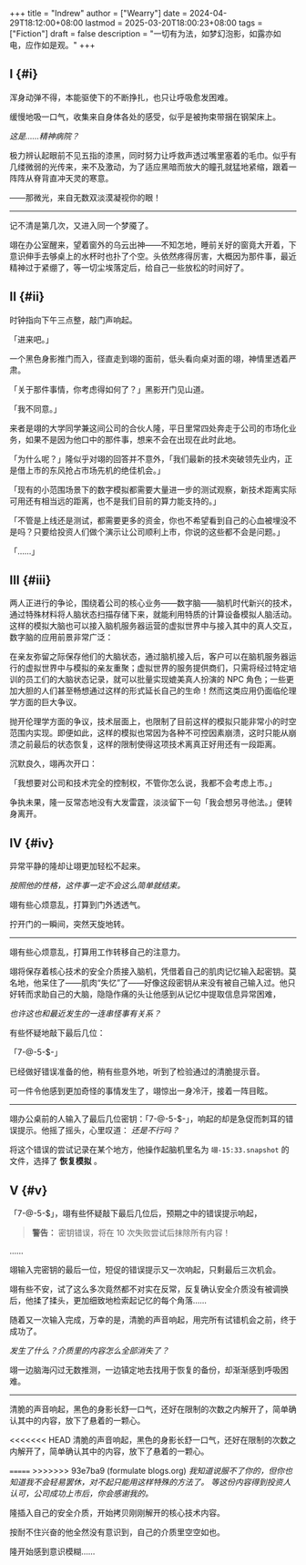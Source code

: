 +++
title = "Indrew"
author = ["Wearry"]
date = 2024-04-29T18:12:00+08:00
lastmod = 2025-03-20T18:00:23+08:00
tags = ["Fiction"]
draft = false
description = "一切有为法，如梦幻泡影，如露亦如电，应作如是观。"
+++

## I {#i}

浑身动弹不得，本能驱使下的不断挣扎，也只让呼吸愈发困难。

缓慢地吸一口气，收集来自身体各处的感受，似乎是被拘束带捆在钢架床上。

_这是……精神病院？_

极力辨认起眼前不见五指的漆黑，同时努力让呼救声透过嘴里塞着的毛巾。似乎有几缕微弱的光传来，来不及激动，为了适应黑暗而放大的瞳孔就猛地紧缩，跟着一阵阵从脊背直冲天灵的寒意。

——那微光，来自无数双淡漠凝视你的眼！

---
记不清是第几次，又进入同一个梦魇了。

翊在办公室醒来，望着窗外的乌云出神——不知怎地，睡前关好的窗竟大开着，下意识伸手去够桌上的水杯时也扑了个空。头依然疼得厉害，大概因为那件事，最近精神过于紧绷了，等一切尘埃落定后，给自己一些放松的时间好了。


## II {#ii}

时钟指向下午三点整，敲门声响起。

「进来吧。」

一个黑色身影推门而入，径直走到翊的面前，低头看向桌对面的翊，神情里透着严肃。

「关于那件事情，你考虑得如何了？」黑影开门见山道。

「我不同意。」

来者是翊的大学同学兼这间公司的合伙人隆，平日里常四处奔走于公司的市场化业务，如果不是因为他口中的那件事，想来不会在出现在此时此地。

「为什么呢？」隆似乎对翊的回答并不意外，「我们最新的技术突破领先业内，正是借上市的东风抢占市场先机的绝佳机会。」

「现有的小范围场景下的数字模拟都需要大量进一步的测试观察，新技术距离实际可用还有相当远的距离，也不是我们目前的算力能支持的。」

「不管是上线还是测试，都需要更多的资金，你也不希望看到自己的心血被埋没不是吗？只要给投资人们做个演示让公司顺利上市，你说的这些都不会是问题。」

「……」


## III {#iii}

两人正进行的争论，围绕着公司的核心业务——数字脑——脑机时代新兴的技术，通过特殊材料将人脑状态扫描存储下来，就能利用特质的计算设备模拟人脑活动。这样的模拟大脑也可以接入脑机服务器运营的虚拟世界中与接入其中的真人交互，数字脑的应用前景非常广泛：

在亲友弥留之际保存他们的大脑状态，通过脑机接入后，客户可以在脑机服务器运行的虚拟世界中与模拟的亲友重聚；虚拟世界的服务提供商们，只需将经过特定培训的员工们的大脑状态记录，就可以批量实现媲美真人扮演的 NPC 角色；一些更加大胆的人们甚至畅想通过这样的形式延长自己的生命！然而这类应用仍面临伦理学方面的巨大争议。

抛开伦理学方面的争议，技术层面上，也限制了目前这样的模拟只能非常小的时空范围内实现。即便如此，这样的模拟也常因为各种不可控因素崩溃，这时只能从崩溃之前最后的状态恢复，这样的限制使得这项技术离真正好用还有一段距离。

沉默良久，翊再次开口：

「我想要对公司和技术完全的控制权，不管你怎么说，我都不会考虑上市。」

争执未果，隆一反常态地没有大发雷霆，淡淡留下一句「我会想另寻他法。」便转身离开。


## IV {#iv}

异常平静的隆却让翊更加轻松不起来。

_按照他的性格，这件事一定不会这么简单就结束。_

翊有些心烦意乱，打算到门外透透气。

拧开门的一瞬间，突然天旋地转。

---
翊有些心烦意乱，打算用工作转移自己的注意力。

翊将保存着核心技术的安全介质接入脑机，凭借着自己的肌肉记忆输入起密钥。莫名地，他呆住了——肌肉“失忆”了——好像这段密钥从来没有被自己输入过。他只好转而求助自己的大脑，隐隐作痛的头让他感到从记忆中提取信息异常困难，

_也许这也和最近发生的一连串怪事有关系？_

有些怀疑地敲下最后几位：

「7-@-5-$-」

已经做好错误准备的他，稍有些意外地，听到了检验通过的清脆提示音。

可一件令他感到更加奇怪的事情发生了，翊惊出一身冷汗，接着一阵目眩。

---
翊办公桌前的人输入了最后几位密钥：「7-@-5-$-」，响起的却是急促而刺耳的错误提示。他摇了摇头，心里叹道： _还是不行吗？_

将这个错误的尝试记录在某个地方，他操作起脑机里名为 `翊-15:33.snapshot`
的文件，选择了 **恢复模拟** 。


## V {#v}

「7-@-5-$」，翊有些怀疑敲下最后几位后，预期之中的错误提示响起，

> **警告：** 密钥错误，将在 10 次失败尝试后抹除所有内容！

……

翊输入完密钥的最后一位，短促的错误提示又一次响起，只剩最后三次机会。

翊有些不安，试了这么多次竟然都不对实在反常，反复确认安全介质没有被调换后，他揉了揉头，更加细致地检索起记忆的每个角落……

随着又一次输入完成，万幸的是，清脆的声音响起，用完所有试错机会之前，终于成功了。

_发生了什么？介质里的内容怎么全部消失了？_

翊一边脑海闪过无数推测，一边镇定地去找用于恢复的备份，却渐渐感到呼吸困难。

---
清脆的声音响起，黑色的身影长舒一口气，还好在限制的次数之内解开了，简单确认其中的内容，放下了悬着的一颗心。

&lt;&lt;&lt;&lt;&lt;&lt;&lt; HEAD
清脆的声音响起，黑色的身影长舒一口气，还好在限制的次数之内解开了，简单确认其中的内容，放下了悬着的一颗心。

`=====`
&gt;&gt;&gt;&gt;&gt;&gt;&gt; 93e7ba9 (formulate blogs.org)
_我知道说服不了你的，但你也知道我不会轻易罢休，对不起只能用这样特殊的方法了。_ _等这份内容得到投资人认可，公司成功上市后，你会感谢我的。_

隆插入自己的安全介质，开始拷贝刚刚解开的核心技术内容。

按耐不住兴奋的他全然没有意识到，自己的介质里空空如也。

隆开始感到意识模糊……
